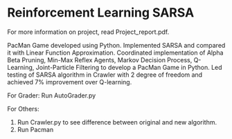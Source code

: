 # Reinforcement Learning SARSA

For more information on project, read Project_report.pdf. 

PacMan Game developed using Python. 
Implemented SARSA and compared it with Linear Function Approximation.
Coordinated implementation of Alpha Beta Pruning, Min-Max Reflex Agents, Markov Decision Process, Q-Learning, Joint-Particle Filtering to develop a PacMan Game in Python.
Led testing of SARSA algorithm in Crawler with 2 degree of freedom and achieved 7% improvement over Q-learning.


For Grader:
Run AutoGrader.py 

For Others:
1. Run Crawler.py to see difference between original and new algorithm. 
2. Run Pacman
